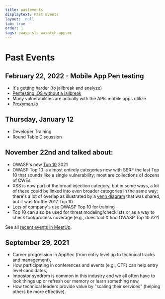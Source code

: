 ```yaml
---
title: pastevents
displaytext: Past Events
layout:  null
tab: true
order: 1
tags: owasp-slc wasatch-appsec
---
```


# Past Events

## February 22, 2022 - Mobile App Pen testing
* It's getting harder (to jailbreak and analyze)
* [Pentesting iOS without a jailbreak](https://medium.com/securing/pentesting-ios-apps-without-jailbreak-91809d23f64e)
* Many vulnerabilities are actually with the APIs mobile apps utilize
* [Proxyman.io](https://proxyman.io/)

## Thursday, January 12
* Developer Training
* Round Table Discussion

## November 22nd and talked about:
* OWASP's new [Top 10](https://owasp.org/Top10/) 2021
* OWASP Top 10 is almost entirely categories now with SSRF the last Top 10 that sounds like a single vulnerability; most are collections of dozens of CWEs
* XSS is now part of the broad injection category, but in some ways, a lot of these could be linked into even broader categories in the same way; there's a lot of overlap as illustrated by a [venn diagram](https://www.owasptopten.org/thedata) that was shared, but it was for the 2017 Top 10
* Lots of company's use OWASP Top 10 for training
* Top 10 can also be used for threat modeling/checklists or as a way to check tool/process coverage (e.g., does tool X find OWASP Top 10 A??)

See all [recent events in MeetUp](https://www.meetup.com/owasp-slc/events/past/).

## September 29, 2021
* Career progression in AppSec (from entry level up to technical tracks and management),
* How participating in conferences and events (e.g., CTF) can help entry level candidates,
* Impostor syndrom is common in this industry and we all often have to look things up or refresh our memory or learn something new,
* How technical leaders provide value by "scaling their services" (helping others be more effective).
